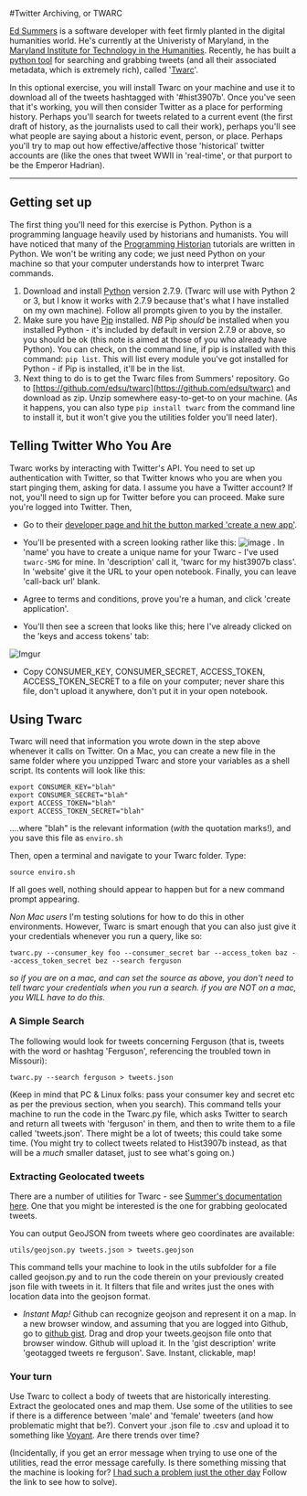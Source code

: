 #Twitter Archiving, or TWARC

[Ed Summers](http://inkdroid.org/journal/) is a software developer with feet firmly planted in the digital humanities world. He's currently at the Univeristy of Maryland, in the [Maryland Institute for Technology in the Humanities](http://mith.umd.edu/). Recently, he has built a [python tool](http://mith.umd.edu/) for searching and grabbing tweets (and all their associated metadata, which is extremely rich), called '[Twarc](https://github.com/edsu/twarc)'.

In this optional exercise, you will install Twarc on your machine and use it to download all of the tweets hashtagged with '#hist3907b'. Once you've seen that it's working, you will then consider Twitter as a place for performing history. Perhaps you'll search for tweets related to a current event (the first draft of history, as the journalists used to call their work), perhaps you'll see what people are saying about a historic event, person, or place. Perhaps you'll try to map out how effective/affective those 'historical' twitter accounts are (like the ones that tweet WWII in 'real-time', or that purport to be the Emperor Hadrian).

-----

## Getting set up

The first thing you'll need for this exercise is Python. Python is a programming language heavily used by historians and humanists. You will have noticed that many of the [Programming Historian](http://programminghistorian.org/) tutorials are written in Python. We won't be writing any code; we just need Python on your machine so that your computer understands how to interpret Twarc commands.

1. Download and install [Python](https://www.python.org/downloads/) version 2.7.9. (Twarc will use with Python 2 or 3, but I know it works with 2.7.9 because that's what I have installed on my own machine). Follow all prompts given to you by the installer.
2. Make sure you have [Pip](https://pip.pypa.io/en/latest/installing.html) installed. *NB* Pip *should* be installed when you installed Python - it's included by default in version 2.7.9 or above, so you should be ok (this note is aimed at those of you who already have Python). You can check, on the command line, if pip is installed with this command: ``` pip list ```. This will list every module you've got installed for Python - if Pip is installed, it'll be in the list.
3. Next thing to do is to get the Twarc files from Summers' repository. Go to [https://github.com/edsu/twarc](https://github.com/edsu/twarc) and download as zip. Unzip somewhere easy-to-get-to on your machine. (As it happens, you can also type `` pip install twarc `` from the command line to install it, but it won't give you the utilities folder you'll need later).

## Telling Twitter Who You Are

Twarc works by interacting with Twitter's API. You need to set up authentication with Twitter, so that Twitter knows who you are when you start pinging them, asking for data. I assume you have a Twitter account? If not, you'll need to sign up for Twitter before you can proceed. Make sure you're logged into Twitter. Then,

+ Go to their [developer page and hit the button marked 'create a new app'](https://apps.twitter.com/).

+ You'll be presented with a screen looking rather like this: ![image](https://spring.io/guides/gs/register-twitter-app/images/tw-create-app.png) . In 'name' you have to create a unique name for your Twarc - I've used ``` twarc-SMG ``` for mine. In 'description' call it, 'twarc for my hist3907b class'. In 'website' give it the URL to your open notebook. Finally, you can leave 'call-back url' blank.

+ Agree to terms and conditions, prove you're a human, and click 'create application'.

+ You'll then see a screen that looks like this; here I've already clicked on the 'keys and access tokens' tab: 

![Imgur](http://i.imgur.com/mM4hZNN.png)

+ Copy CONSUMER_KEY, CONSUMER_SECRET, ACCESS_TOKEN, ACCESS_TOKEN_SECRET to a file on your computer; never share this file, don't upload it anywhere, don't put it in your open notebook.

## Using Twarc

Twarc will need that information you wrote down in the step above whenever it calls on Twitter. On a Mac, you can create a new file in the same folder where you unzipped Twarc and store your variables as a shell script. Its contents will look like this:

```
export CONSUMER_KEY="blah"
export CONSUMER_SECRET="blah"
export ACCESS_TOKEN="blah"
export ACCESS_TOKEN_SECRET="blah"
```

....where "blah" is the relevant information (_with_ the quotation marks!), and you save this file as ```enviro.sh```

Then, open a terminal and navigate to your Twarc folder. Type:

```source enviro.sh```

If all goes well, nothing should appear to happen but for a new command prompt appearing.

*Non Mac users* I'm testing solutions for how to do this in other environments. However, Twarc is smart enough that you can also just give it your credentials whenever you run a query, like so:

`twarc.py --consumer_key foo --consumer_secret bar --access_token baz --access_token_secret bez --search ferguson`

_so if you are on a mac, and can set the source as above, you don't need to tell twarc your credentials when you run a search. if you are NOT on a mac, you WILL have to do this._

### A Simple Search

The following would look for tweets concerning Ferguson (that is, tweets with the word or hashtag 'Ferguson', referencing the troubled town in Missouri):

`twarc.py --search ferguson > tweets.json`

(Keep in mind that PC & Linux folks: pass your consumer key and secret etc as per the previous section, when you search).
This command tells your machine to run the code in the Twarc.py file, which asks Twitter to search and return all tweets with 'ferguson' in them, and then to write them to a file called 'tweets.json'. There might be a lot of tweets; this could take some time. (You might try to collect tweets related to Hist3907b instead, as that will be a *much* smaller dataset, just to see what's going on.)

### Extracting Geolocated tweets

There are a number of utilities for Twarc - see [Summer's documentation here](https://github.com/edsu/twarc#utilities). One that you might be interested is the one for grabbing geolocated tweets.

You can output GeoJSON from tweets where geo coordinates are available:

``` utils/geojson.py tweets.json > tweets.geojson ```

This command tells your machine to look in the utils subfolder for a file called geojson.py and to run the code therein on your previously created json file with tweets in it. It filters that file and writes just the ones with location data into the geojson format. 

+ *Instant Map!* Github can recognize geojson and represent it on a map. In a new browser window, and assuming that you are logged into Github, go to [github gist](http://gist.github.com). Drag and drop your tweets.geojson file onto that browser window. Github will upload it. In the 'gist description' write 'geotagged tweets re ferguson'. Save. Instant, clickable, map!

### Your turn

Use Twarc to collect a body of tweets that are historically interesting. Extract the geolocated ones and map them. Use some of the utilities to see if there is a difference between 'male' and 'female' tweeters (and how problematic might that be?). Convert your .json file to .csv and upload it to something like [Voyant](http://voyant-tools.org). Are there trends over time?

(Incidentally, if you get an error message when trying to use one of the utilities, read the error message carefully. Is there something missing that the machine is looking for? [I had such a problem just the other day](https://twitter.com/edsu/status/567505909040304128) Follow the link to see how to solve).
